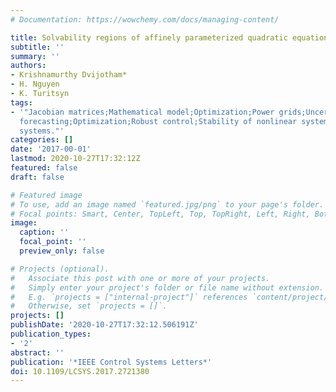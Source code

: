 ```yaml
---
# Documentation: https://wowchemy.com/docs/managing-content/

title: Solvability regions of affinely parameterized quadratic equations
subtitle: ''
summary: ''
authors:
- Krishnamurthy Dvijotham*
- H. Nguyen
- K. Turitsyn
tags:
- '"Jacobian matrices;Mathematical model;Optimization;Power grids;Uncertainty;Wind
  forecasting;Optimization;Robust control;Stability of nonlinear systems;Uncertain
  systems."'
categories: []
date: '2017-00-01'
lastmod: 2020-10-27T17:32:12Z
featured: false
draft: false

# Featured image
# To use, add an image named `featured.jpg/png` to your page's folder.
# Focal points: Smart, Center, TopLeft, Top, TopRight, Left, Right, BottomLeft, Bottom, BottomRight.
image:
  caption: ''
  focal_point: ''
  preview_only: false

# Projects (optional).
#   Associate this post with one or more of your projects.
#   Simply enter your project's folder or file name without extension.
#   E.g. `projects = ["internal-project"]` references `content/project/deep-learning/index.md`.
#   Otherwise, set `projects = []`.
projects: []
publishDate: '2020-10-27T17:32:12.506191Z'
publication_types:
- '2'
abstract: ''
publication: '*IEEE Control Systems Letters*'
doi: 10.1109/LCSYS.2017.2721380
---
```

